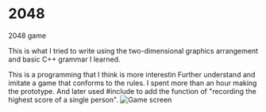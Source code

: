 # 2048
2048 game

This is what I tried to write using the two-dimensional graphics arrangement and basic C++ grammar I learned.

This is a programming that I think is more interestin
Further understand and imitate a game that conforms to the rules.
I spent more than an hour making the prototype.
And later used #include <fstream> to add the function of "recording the highest score of a single person".
![Game screen](https://user-images.githubusercontent.com/47145154/112342652-5ecc6480-8cfd-11eb-99a2-a999ecd6fee0.png)

